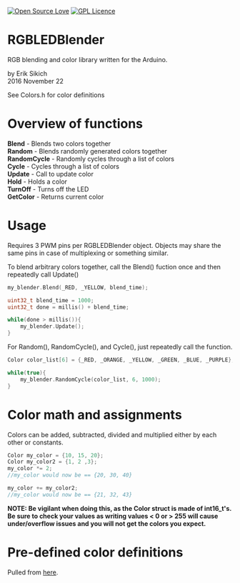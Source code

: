 [![Open Source Love](https://badges.frapsoft.com/os/v1/open-source.svg?v=103)](https://github.com/ellerbrock/open-source-badge/)    [![GPL Licence](https://badges.frapsoft.com/os/gpl/gpl.svg?v=103)](https://opensource.org/licenses/GPL-3.0/)  

RGBLEDBlender
=====================
RGB blending and color library written for the Arduino.

by Erik Sikich  
2016 November 22  

See Colors.h for color definitions  


Overview of functions
=====================
**Blend**       - Blends two colors together  
**Random**      - Blends randomly generated colors together  
**RandomCycle** - Randomly cycles through a list of colors  
**Cycle**       - Cycles through a list of colors  
**Update**      - Call to update color  
**Hold**        - Holds a color  
**TurnOff**     - Turns off the LED  
**GetColor**    - Returns current color

Usage
=====================
Requires 3 PWM pins per RGBLEDBlender object.  Objects may share the same pins in case of multiplexing or something similar.

To blend arbitrary colors together, call the Blend() fuction once and then repeatedly call Update()

```C++
my_blender.Blend(_RED, _YELLOW, blend_time);

uint32_t blend_time = 1000;
uint32_t done = millis() + blend_time;

while(done > millis()){
    my_blender.Update();
}
```

For Random(), RandomCycle(), and Cycle(), just repeatedly call the function.


```C++
Color color_list[6] = {_RED, _ORANGE, _YELLOW, _GREEN, _BLUE, _PURPLE};

while(true){
    my_blender.RandomCycle(color_list, 6, 1000);
}
```

Color math and assignments
=====================
Colors can be added, subtracted, divided and multiplied either by each other or constants.

```C++
Color my_color = {10, 15, 20};
Color my_color2 = {1, 2 ,3};
my_color *= 2;
//my_color would now be == {20, 30, 40}

my_color += my_color2;
//my_color would now be == {21, 32, 43}
```
**NOTE:  Be vigilant when doing this, as the Color struct is made of int16_t's.  Be sure to check your values as writing values < 0 or > 255 will cause under/overflow issues and you will not get the colors you expect.**


Pre-defined color definitions
=====================
Pulled from [here](http://www.rapidtables.com/web/color/RGB_Color.htm).